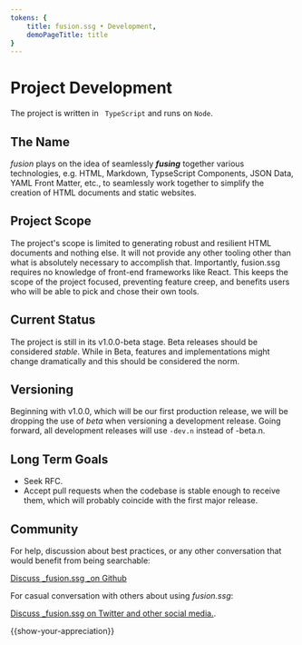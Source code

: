 ```yaml
---
tokens: {
    title: fusion.ssg • Development,
    demoPageTitle: title
}
---
```


# Project Development

The project is written in ` TypeScript` and runs on `Node`.

## The Name

_fusion_ plays on the idea of seamlessly **_fusing_** together various technologies, e.g. HTML, Markdown, TypseScript Components, JSON Data, YAML Front Matter, etc., to seamlessly work together to simplify the creation of HTML documents and static websites.

## Project Scope
The project's scope is limited to generating robust and resilient HTML documents and nothing else. It will not provide any other tooling other than what is absolutely necessary to accomplish that. Importantly, fusion.ssg requires no knowledge of front-end frameworks like React. This keeps the scope of the project focused, preventing feature creep, and benefits users who will be able to pick and chose their own tools.

## Current Status

The project is still in its  v1.0.0-beta stage. Beta releases should be considered _stable_. While in Beta, features and implementations might change dramatically and this should be considered the norm.

## Versioning

Beginning with v1.0.0, which will be our first production release, we will be dropping the use of _beta_ when versioning a development release. Going forward, all development releases will use `-dev.n` instead of -beta.n.

## Long Term Goals

- Seek RFC.
- Accept pull requests when the codebase is stable enough to receive them, which will probably coincide with the first major release.

## Community

For help, discussion about best practices, or any other conversation that would benefit from being searchable:

[Discuss _fusion.ssg _on Github](https://github.com/4awpawz/fusion.ssg/discussions)

For casual conversation with others about using _fusion.ssg_:

[Discuss _fusion.ssg on Twitter and other social media.](https://twitter.com).

{{show-your-appreciation}}

